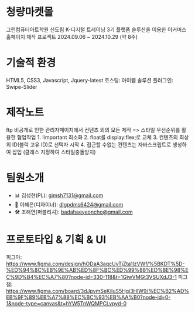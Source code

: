 # 청량마켓몰
  그린컴퓨터아트학원 신도림 K-디지털 트레이닝 3기
  플랫폼 솔루션을 이용한 이커머스 홈페이지 제작 프로젝트
  2024.09.06 ~ 2024.10.29 (약 8주)

# 기술적 환경
  HTML5, CSS3, Javascript, Jquery-latest
  호스팅: 아이웹 솔루션
  플러그인: Swipe-Slider

# 제작노트
  ftp 비공개로 인한 관리자페이지에서 컨텐츠 외의 모든 제작
  => 스타일 우선순위를 활용한 협업작업
     1. !important 최소화
     2. float를 display:flex;로 교체
     3. 컨텐츠의 최상위 ID(블럭 고유 ID)로 선택자 시작
     4. 접근할 수없는 컨텐츠는 자바스크립트로 생성하여 삽입
        (클래스 지정하여 스타일충돌방지)

# 팀원소개
  - 📊 김성현(PL): gimsh7131@gmail.com
  - 🎨 이혜은(디자이너): dlgpdms6424@gmail.com
  - 🛠️ 조해연(퍼블리셔): badahaeyeoncho@gmail.com

# 프로토타입 & 기획 & UI
  피그마: https://www.figma.com/design/hODaA3aqcUvTjZta1lzVWf/%5BKDT%5D-%ED%94%8C%EB%9E%AB%ED%8F%BC%ED%99%88%ED%8E%98%EC%9D%B4%EC%A7%80?node-id=330-118&t=1GiwVMGt3VSUXdJ3-1
  피그잼: https://www.figma.com/board/3dJpvmSeKiluS5Hgj3HlW9/%EC%B2%AD%EB%9F%89%EB%A7%88%EC%BC%93%EB%AA%B0?node-id=0-1&node-type=canvas&t=hYW5TnWQMPCLvpyd-0
